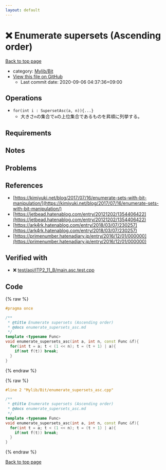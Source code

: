 ```yaml
---
layout: default
---
```


<!-- mathjax config similar to math.stackexchange -->
<script type="text/javascript" async
  src="https://cdnjs.cloudflare.com/ajax/libs/mathjax/2.7.5/MathJax.js?config=TeX-MML-AM_CHTML">
</script>
<script type="text/x-mathjax-config">
  MathJax.Hub.Config({
    TeX: { equationNumbers: { autoNumber: "AMS" }},
    tex2jax: {
      inlineMath: [ ['$','$'] ],
      processEscapes: true
    },
    "HTML-CSS": { matchFontHeight: false },
    displayAlign: "left",
    displayIndent: "2em"
  });
</script>

<script type="text/javascript" src="https://cdnjs.cloudflare.com/ajax/libs/jquery/3.4.1/jquery.min.js"></script>
<script src="https://cdn.jsdelivr.net/npm/jquery-balloon-js@1.1.2/jquery.balloon.min.js" integrity="sha256-ZEYs9VrgAeNuPvs15E39OsyOJaIkXEEt10fzxJ20+2I=" crossorigin="anonymous"></script>
<script type="text/javascript" src="../../../assets/js/copy-button.js"></script>
<link rel="stylesheet" href="../../../assets/css/copy-button.css" />


# :x: Enumerate supersets (Ascending order)

<a href="../../../index.html">Back to top page</a>

* category: <a href="../../../index.html#fe4a83e4dc2a7f834ed4cd85d6972a53">Mylib/Bit</a>
* <a href="{{ site.github.repository_url }}/blob/master/Mylib/Bit/enumerate_supersets_asc.cpp">View this file on GitHub</a>
    - Last commit date: 2020-09-06 04:37:36+09:00




## Operations

- `for(int i : SupersetAsc(a, n)){...}`
	- 大きさ`n`の集合で`a`の上位集合であるものを昇順に列挙する。

## Requirements

## Notes

## Problems

## References

- [https://kimiyuki.net/blog/2017/07/16/enumerate-sets-with-bit-manipulation/](https://kimiyuki.net/blog/2017/07/16/enumerate-sets-with-bit-manipulation/)
- [https://jetbead.hatenablog.com/entry/20121202/1354406422](https://jetbead.hatenablog.com/entry/20121202/1354406422)
- [https://ark4rk.hatenablog.com/entry/2018/03/07/230257](https://ark4rk.hatenablog.com/entry/2018/03/07/230257)
- [https://primenumber.hatenadiary.jp/entry/2016/12/01/000000](https://primenumber.hatenadiary.jp/entry/2016/12/01/000000)


## Verified with

* :x: <a href="../../../verify/test/aoj/ITP2_11_B/main.asc.test.cpp.html">test/aoj/ITP2_11_B/main.asc.test.cpp</a>


## Code

<a id="unbundled"></a>
{% raw %}
```cpp
#pragma once

/**
 * @title Enumerate supersets (Ascending order)
 * @docs enumerate_supersets_asc.md
 */
template <typename Func>
void enumerate_supersets_asc(int a, int n, const Func &f){
  for(int t = a; t < (1 << n); t = (t + 1) | a){
    if(not f(t)) break;
  }
}

```
{% endraw %}

<a id="bundled"></a>
{% raw %}
```cpp
#line 2 "Mylib/Bit/enumerate_supersets_asc.cpp"

/**
 * @title Enumerate supersets (Ascending order)
 * @docs enumerate_supersets_asc.md
 */
template <typename Func>
void enumerate_supersets_asc(int a, int n, const Func &f){
  for(int t = a; t < (1 << n); t = (t + 1) | a){
    if(not f(t)) break;
  }
}

```
{% endraw %}

<a href="../../../index.html">Back to top page</a>

